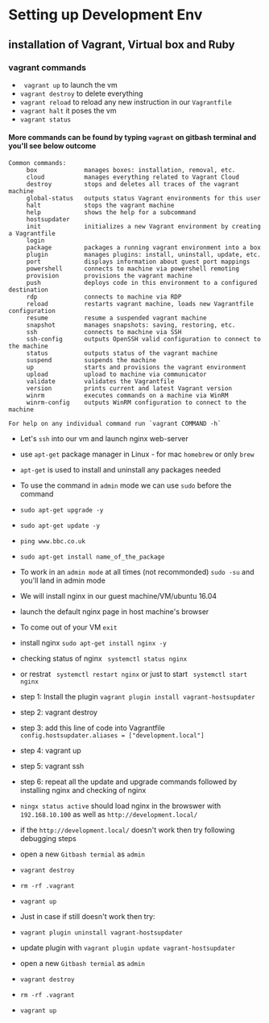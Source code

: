 # Setting up Development Env
## installation of Vagrant, Virtual box and Ruby
### vagrant commands
- ` vagrant up` to launch the vm
- `vagrant destroy` to delete everything 
- `vagrant reload` to reload any new instruction in our `Vagrantfile`
- `vagrant halt` it poses the vm
- `vagrant status`

#### More commands can be found by typing `vagrant` on gitbash terminal and you'll see below outcome
```
Common commands:
     box             manages boxes: installation, removal, etc.
     cloud           manages everything related to Vagrant Cloud
     destroy         stops and deletes all traces of the vagrant machine
     global-status   outputs status Vagrant environments for this user
     halt            stops the vagrant machine
     help            shows the help for a subcommand
     hostsupdater
     init            initializes a new Vagrant environment by creating a Vagrantfile
     login
     package         packages a running vagrant environment into a box
     plugin          manages plugins: install, uninstall, update, etc.
     port            displays information about guest port mappings
     powershell      connects to machine via powershell remoting
     provision       provisions the vagrant machine
     push            deploys code in this environment to a configured destination
     rdp             connects to machine via RDP
     reload          restarts vagrant machine, loads new Vagrantfile configuration
     resume          resume a suspended vagrant machine
     snapshot        manages snapshots: saving, restoring, etc.
     ssh             connects to machine via SSH
     ssh-config      outputs OpenSSH valid configuration to connect to the machine
     status          outputs status of the vagrant machine
     suspend         suspends the machine
     up              starts and provisions the vagrant environment
     upload          upload to machine via communicator
     validate        validates the Vagrantfile
     version         prints current and latest Vagrant version
     winrm           executes commands on a machine via WinRM
     winrm-config    outputs WinRM configuration to connect to the machine

For help on any individual command run `vagrant COMMAND -h`
```
- Let's `ssh` into our vm and launch nginx web-server
- use `apt-get` package manager in Linux - for mac `homebrew` or only `brew`
- `apt-get` is used to install and uninstall any packages needed
- To use the command in `admin` mode we can use `sudo` before the command
- `sudo apt-get upgrade -y`
- `sudo apt-get update -y`
- `ping www.bbc.co.uk`
- `sudo apt-get install name_of_the_package` 
- To work in an `admin mode` at all times (not recommonded) `sudo -su` and you'll land in admin mode
- We will install nginx in our guest machine/VM/ubuntu 16.04
- launch the default nginx page in host machine's browser
- To come out of your VM `exit`
- install nginx `sudo apt-get install nginx -y`
- checking status of nginx ` systemctl status nginx` 
- or restrat ` systemctl restart nginx` or just to start ` systemctl start nginx` 



- step 1: Install the plugin `vagrant plugin install vagrant-hostsupdater`
- step 2: vagrant destroy
- step 3: add this line of code into Vagrantfile `config.hostsupdater.aliases = ["development.local"]`
- step 4: vagrant up
- step 5: vagrant ssh
- step 6: repeat all the update and upgrade commands followed by installing nginx and checking of nginx
- `ningx status active` should load nginx in the browswer with `192.168.10.100` as well as `http://development.local/`

- if the `http://development.local/` doesn't work then try following debugging steps
- open a new `Gitbash termial` as `admin`
- `vagrant destroy`
- `rm -rf .vagrant`
- `vagrant up`

- Just in case if still doesn't work then try:
- `vagrant plugin uninstall vagrant-hostsupdater`
- update plugin with `vagrant plugin update vagrant-hostsupdater`
- open a new `Gitbash termial` as `admin`
- `vagrant destroy`
- `rm -rf .vagrant`
- `vagrant up`
















